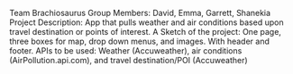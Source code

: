 Team Brachiosaurus 
Group Members: 
David, Emma, Garrett, Shanekia
Project Description:
App that pulls weather and air conditions based upon travel destination or points of interest.
A Sketch of the project:
One page, three boxes for map, drop down menus, and images. With header and footer.
APIs to be used: 
Weather (Accuweather), air conditions (AirPollution.api.com), and travel destination/POI (Accuweather)
